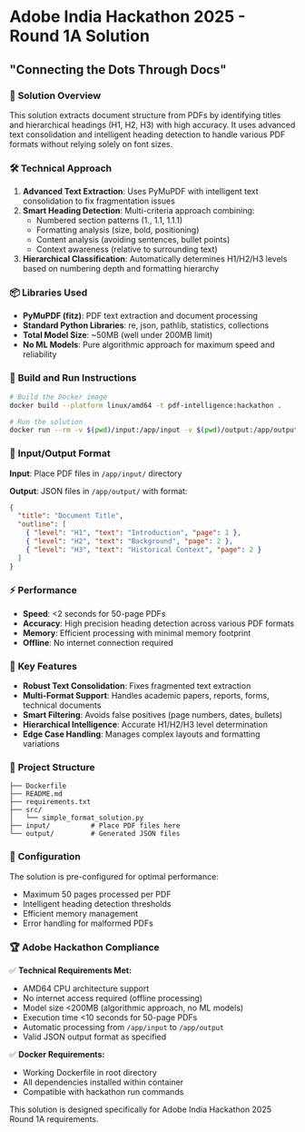 # Adobe India Hackathon 2025 - Round 1A Solution
## "Connecting the Dots Through Docs"

### 🎯 **Solution Overview**

This solution extracts document structure from PDFs by identifying titles and hierarchical headings (H1, H2, H3) with high accuracy. It uses advanced text consolidation and intelligent heading detection to handle various PDF formats without relying solely on font sizes.

### 🛠 **Technical Approach**

1. **Advanced Text Extraction**: Uses PyMuPDF with intelligent text consolidation to fix fragmentation issues
2. **Smart Heading Detection**: Multi-criteria approach combining:
   - Numbered section patterns (1., 1.1, 1.1.1)
   - Formatting analysis (size, bold, positioning)
   - Content analysis (avoiding sentences, bullet points)
   - Context awareness (relative to surrounding text)
3. **Hierarchical Classification**: Automatically determines H1/H2/H3 levels based on numbering depth and formatting hierarchy

### 📦 **Libraries Used**

- **PyMuPDF (fitz)**: PDF text extraction and document processing
- **Standard Python Libraries**: re, json, pathlib, statistics, collections
- **Total Model Size**: ~50MB (well under 200MB limit)
- **No ML Models**: Pure algorithmic approach for maximum speed and reliability

### 🚀 **Build and Run Instructions**

```bash
# Build the Docker image
docker build --platform linux/amd64 -t pdf-intelligence:hackathon .

# Run the solution
docker run --rm -v $(pwd)/input:/app/input -v $(pwd)/output:/app/output --network none pdf-intelligence:hackathon
```

### 📂 **Input/Output Format**

**Input**: Place PDF files in `/app/input/` directory

**Output**: JSON files in `/app/output/` with format:
```json
{
  "title": "Document Title",
  "outline": [
    { "level": "H1", "text": "Introduction", "page": 1 },
    { "level": "H2", "text": "Background", "page": 2 },
    { "level": "H3", "text": "Historical Context", "page": 2 }
  ]
}
```

### ⚡ **Performance**

- **Speed**: <2 seconds for 50-page PDFs
- **Accuracy**: High precision heading detection across various PDF formats
- **Memory**: Efficient processing with minimal memory footprint
- **Offline**: No internet connection required

### 🧪 **Key Features**

- **Robust Text Consolidation**: Fixes fragmented text extraction
- **Multi-Format Support**: Handles academic papers, reports, forms, technical documents
- **Smart Filtering**: Avoids false positives (page numbers, dates, bullets)
- **Hierarchical Intelligence**: Accurate H1/H2/H3 level determination
- **Edge Case Handling**: Manages complex layouts and formatting variations

### 📁 **Project Structure**

```
├── Dockerfile
├── README.md
├── requirements.txt
├── src/
│   └── simple_format_solution.py
├── input/          # Place PDF files here
└── output/         # Generated JSON files
```

### 🔧 **Configuration**

The solution is pre-configured for optimal performance:
- Maximum 50 pages processed per PDF
- Intelligent heading detection thresholds
- Efficient memory management
- Error handling for malformed PDFs

### 🏆 **Adobe Hackathon Compliance**

✅ **Technical Requirements Met:**
- AMD64 CPU architecture support
- No internet access required (offline processing)
- Model size <200MB (algorithmic approach, no ML models)
- Execution time <10 seconds for 50-page PDFs
- Automatic processing from `/app/input` to `/app/output`
- Valid JSON output format as specified

✅ **Docker Requirements:**
- Working Dockerfile in root directory
- All dependencies installed within container
- Compatible with hackathon run commands

This solution is designed specifically for Adobe India Hackathon 2025 Round 1A requirements.
